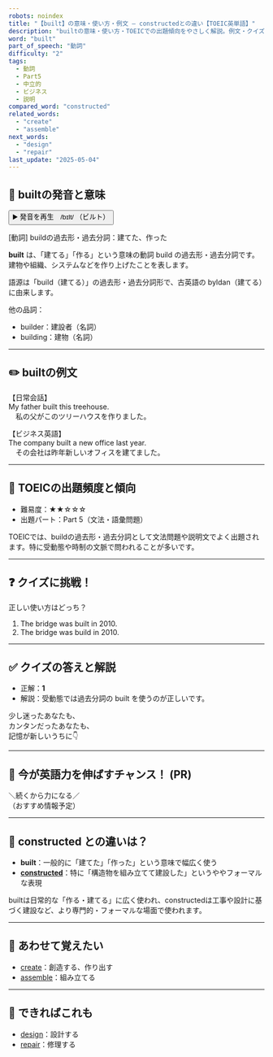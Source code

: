 ```yaml
---
robots: noindex
title: "【built】の意味・使い方・例文 ― constructedとの違い【TOEIC英単語】"
description: "builtの意味・使い方・TOEICでの出題傾向をやさしく解説。例文・クイズ付きでconstructedとの違いもわかりやすく学べます。"
word: "built"
part_of_speech: "動詞"
difficulty: "2"
tags:
  - 動詞
  - Part5
  - 中立的
  - ビジネス
  - 説明
compared_word: "constructed"
related_words:
  - "create"
  - "assemble"
next_words:
  - "design"
  - "repair"
last_update: "2025-05-04"
---
```


## 🔰 builtの発音と意味

<button class="play-audio" onclick="playTTS('built')">
  <span class="play-audio-main">
    ▶️ 発音を再生　/bɪlt/
  </span>
  <span class="play-audio-sub">
    （ビルト）
  </span>
</button>

[動詞] buildの過去形・過去分詞：建てた、作った

**built** は、「建てる」「作る」という意味の動詞 build の過去形・過去分詞です。建物や組織、システムなどを作り上げたことを表します。

語源は「build（建てる）」の過去形・過去分詞形で、古英語の byldan（建てる）に由来します。

他の品詞：  
- builder：建設者（名詞）
- building：建物（名詞）

---

## ✏️ builtの例文

【日常会話】  
My father built this treehouse.  
　私の父がこのツリーハウスを作りました。

【ビジネス英語】  
The company built a new office last year.  
　その会社は昨年新しいオフィスを建てました。

---

## 🎯 TOEICの出題頻度と傾向

- 難易度：★★☆☆☆
- 出題パート：Part 5（文法・語彙問題）

TOEICでは、buildの過去形・過去分詞として文法問題や説明文でよく出題されます。特に受動態や時制の文脈で問われることが多いです。

---

## ❓ クイズに挑戦！

正しい使い方はどっち？

1. The bridge was built in 2010.  
2. The bridge was build in 2010.

---

## ✅ クイズの答えと解説

- 正解：**1**
- 解説：受動態では過去分詞の built を使うのが正しいです。

少し迷ったあなたも、  
カンタンだったあなたも、  
記憶が新しいうちに👇️

---

## 🚀 今が英語力を伸ばすチャンス！ (PR)

<div class="info-center">
＼続くから力になる／<br>  
（おすすめ情報予定）
</div>

---

## 🤔  constructed との違いは？

- **built**：一般的に「建てた」「作った」という意味で幅広く使う
- **[constructed](/constructed)**：特に「構造物を組み立てて建設した」というややフォーマルな表現

builtは日常的な「作る・建てる」に広く使われ、constructedは工事や設計に基づく建設など、より専門的・フォーマルな場面で使われます。

---

## 🧩 あわせて覚えたい

- [create](/create)：創造する、作り出す
- [assemble](/assemble)：組み立てる

---

## 📖 できればこれも

- [design](/design)：設計する
- [repair](/repair)：修理する

<!-- cvid: aid45_bid33 -->
